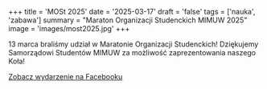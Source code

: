 +++
title = 'MOSt 2025'
date = '2025-03-17'
draft = 'false'
tags = ['nauka', 'zabawa']
summary = "Maraton Organizacji Studenckich MIMUW 2025"
image = 'images/most2025.jpg'
+++

<!-- Tutaj START - cała treść posta -->

13 marca braliśmy udział w Maratonie Organizacji Studenckich!  Dziękujemy Samorządowi Studentów MIMUW za możliwość zaprezentowania naszego Koła!

[Zobacz wydarzenie na Facebooku](https://www.facebook.com/events/950614110527404/)
